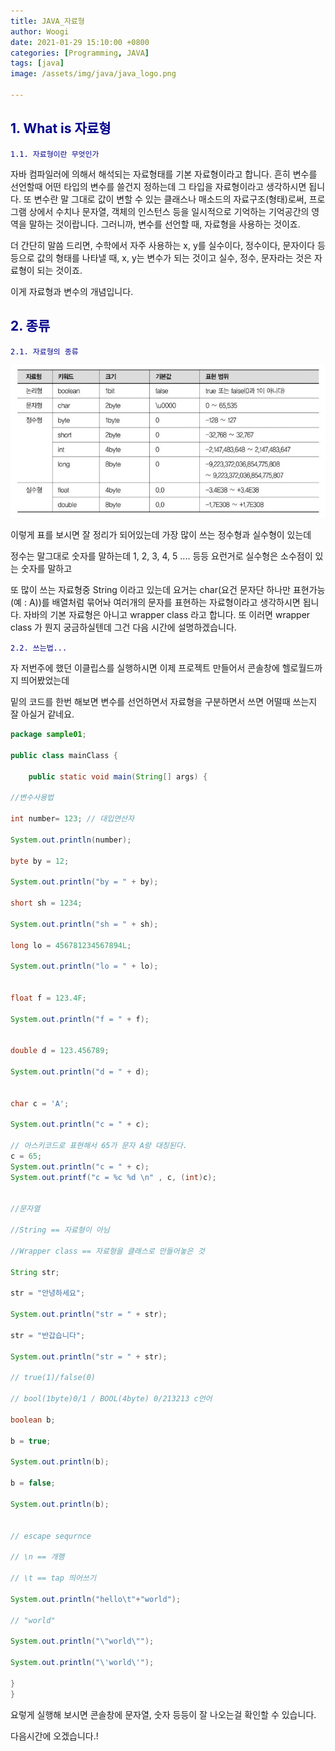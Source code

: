 ```yaml
---
title: JAVA_자료형
author: Woogi
date: 2021-01-29 15:10:00 +0800
categories: [Programming, JAVA]
tags: [java]
image: /assets/img/java/java_logo.png

---
```


## <span style="color:darkblue">1. What is 자료형</span>

<span style="color:darkblue">`1.1. 자료형이란 무엇인가`</span>

자바 컴파일러에 의해서 해석되는 자료형태를 기본 자료형이라고 합니다. 흔히 변수를 선언할때 어떤 타입의 변수를 쓸건지 정하는데 그 타입을 자료형이라고 생각하시면 됩니다. 또 변수란 말 그대로 값이 변할 수 있는 클래스나 매소드의 자료구조(형태)로써, 프로그램 상에서 수치나 문자열, 객체의 인스턴스 등을 일시적으로 기억하는 기억공간의 영역을 말하는 것이랍니다. 그러니까, 변수를 선언할 때, 자료형을 사용하는 것이죠.

더 간단히 말씀 드리면, 수학에서 자주 사용하는 x, y를 실수이다, 정수이다, 문자이다 등등으로 값의 형태를 나타낼 때, x, y는 변수가 되는 것이고 실수, 정수, 문자라는 것은 자료형이 되는 것이죠. 

이게 자료형과 변수의 개념입니다.

## <span style="color:darkblue">2. 종류</span>

<span style="color:darkblue">`2.1. 자료형의 종류`</span>

![img](/assets/img/java/java_01_01.png)

이렇게 표를 보시면 잘 정리가 되어있는데 가장 많이 쓰는 정수형과 실수형이 있는데 

정수는 말그대로 숫자를 말하는데 1, 2, 3, 4, 5 .... 등등 요런거로 실수형은 소수점이 있는 숫자를 말하고 

또 많이 쓰는 자료형중 String 이라고 있는데 요거는 char(요건 문자단 하나만 표현가능(예 : A))를 배열처럼 묶어놔 여러개의 문자를 표현하는 자료형이라고 생각하시면 됩니다. 자바의 기본 자료형은 아니고 wrapper class 라고 합니다. 또 이러면 wrapper class 가 뭔지 궁금하실텐데 그건 다음 시간에 설명하겠습니다.

<span style="color:darkblue">`2.2. 쓰는법...`</span>

자 저번주에 했던 이클립스를 실행하시면 이제 프로젝트 만들어서 콘솔창에 헬로월드까지 띄어봤었는데

밑의 코드를 한번 해보면 변수를 선언하면서 자료형을 구분하면서 쓰면 어떨때 쓰는지 잘 아실거 같네요.

```java
package sample01;

public class mainClass {
	
	public static void main(String[] args) {

//변수사용법

int number= 123; // 대입연산자

System.out.println(number);

byte by = 12;

System.out.println("by = " + by);

short sh = 1234;

System.out.println("sh = " + sh);

long lo = 456781234567894L;

System.out.println("lo = " + lo);


float f = 123.4F;

System.out.println("f = " + f);


double d = 123.456789;

System.out.println("d = " + d);


char c = 'A';

System.out.println("c = " + c);

// 아스키코드로 표현해서 65가 문자 A랑 대칭된다.
c = 65;
System.out.println("c = " + c);
System.out.printf("c = %c %d \n" , c, (int)c);


//문자열

//String == 자료형이 아님

//Wrapper class == 자료형을 클래스로 만들어놓은 것

String str;

str = "안녕하세요";

System.out.println("str = " + str);

str = "반갑습니다";

System.out.println("str = " + str);

// true(1)/false(0)

// bool(1byte)0/1 / BOOL(4byte) 0/213213 c언어

boolean b;

b = true;

System.out.println(b);

b = false;

System.out.println(b);


// escape sequrnce

// \n == 개행

// \t == tap 띄어쓰기

System.out.println("hello\t"+"world");

// "world"

System.out.println("\"world\"");

System.out.println("\'world\'");

}
}
```



요렇게 실행해 보시면 콘솔창에 문자열, 숫자 등등이 잘 나오는걸 확인할 수 있습니다.



다음시간에 오겠습니다.!
